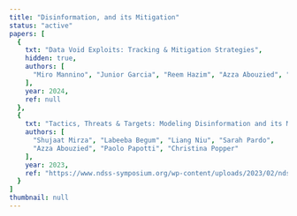 ```yaml
---
title: "Disinformation, and its Mitigation"
status: "active"
papers: [
  {
    txt: "Data Void Exploits: Tracking & Mitigation Strategies",
    hidden: true,
    authors: [
      "Miro Mannino", "Junior Garcia", "Reem Hazim", "Azza Abouzied", "Paolo Papotti"
    ],
    year: 2024,
    ref: null
  },
  {
    txt: "Tactics, Threats & Targets: Modeling Disinformation and its Mitigation",
    authors: [
      "Shujaat Mirza", "Labeeba Begum", "Liang Niu", "Sarah Pardo", 
      "Azza Abouzied", "Paolo Papotti", "Christina Popper"
    ],
    year: 2023,
    ref: "https://www.ndss-symposium.org/wp-content/uploads/2023/02/ndss2023_s657_paper.pdf"
  }
]
thumbnail: null
---
```

